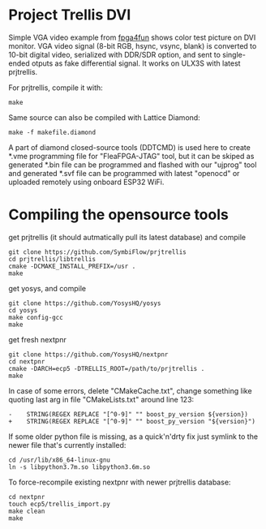 # Project Trellis DVI

Simple VGA video example
from [fpga4fun](https://www.fpga4fun.com/HDMI.html) shows
color test picture on DVI monitor.
VGA video signal (8-bit RGB, hsync, vsync, blank)
is converted to 10-bit digital video, serialized with DDR/SDR option,
and sent to single-ended otputs as fake differential signal.
It works on ULX3S with latest prjtrellis.

For prjtrellis, compile it with:

    make 

Same source can also be compiled with Lattice Diamond:

    make -f makefile.diamond

A part of diamond closed-source tools (DDTCMD) is used here to create
*.vme programming file for "FleaFPGA-JTAG" tool, but it can be skiped as
generated *.bin file can be programmed and flashed with our "ujprog" tool
and generated *.svf file can be programmed with latest "openocd" or uploaded
remotely using onboard ESP32 WiFi.

# Compiling the opensource tools

get prjtrellis (it should autmatically pull its latest database) and compile

    git clone https://github.com/SymbiFlow/prjtrellis
    cd prjtrellis/libtrellis
    cmake -DCMAKE_INSTALL_PREFIX=/usr .
    make

get yosys, and compile

    git clone https://github.com/YosysHQ/yosys
    cd yosys
    make config-gcc
    make 

get fresh nextpnr

    git clone https://github.com/YosysHQ/nextpnr
    cd nextpnr
    cmake -DARCH=ecp5 -DTRELLIS_ROOT=/path/to/prjtrellis .
    make

In case of some errors, delete "CMakeCache.txt", change something like
quoting last arg in file "CMakeLists.txt" around line 123:

    -    STRING(REGEX REPLACE "[^0-9]" "" boost_py_version ${version})
    +    STRING(REGEX REPLACE "[^0-9]" "" boost_py_version "${version}")

If some older python file is missing, as a quick'n'drty fix just symlink
to the newer file that's currently installed:

    cd /usr/lib/x86_64-linux-gnu
    ln -s libpython3.7m.so libpython3.6m.so

To force-recompile existing nextpnr with newer prjtrellis database:

    cd nextpnr
    touch ecp5/trellis_import.py
    make clean
    make

